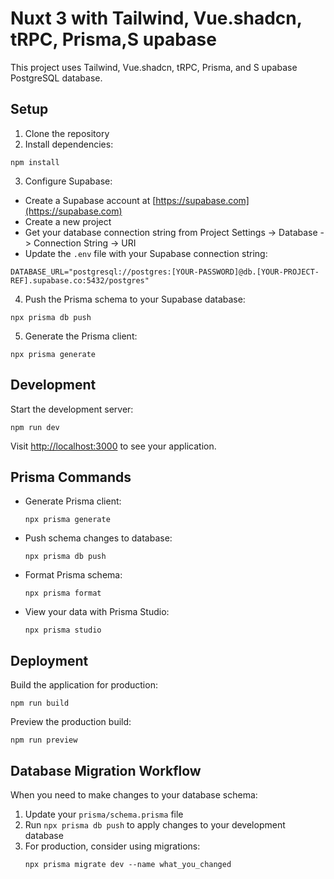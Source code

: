 # Nuxt 3 with Tailwind, Vue.shadcn, tRPC, Prisma,S upabase

This project uses Tailwind, Vue.shadcn, tRPC, Prisma, and S upabase PostgreSQL database.

## Setup

1. Clone the repository
2. Install dependencies:

```GIT bash
npm install
```

3. Configure Supabase:

- Create a Supabase account at [https://supabase.com](https://supabase.com)
- Create a new project
- Get your database connection string from Project Settings -> Database -> Connection String -> URI
- Update the `.env` file with your Supabase connection string:

```
DATABASE_URL="postgresql://postgres:[YOUR-PASSWORD]@db.[YOUR-PROJECT-REF].supabase.co:5432/postgres"
```

4. Push the Prisma schema to your Supabase database:

```GIT bash
npx prisma db push
```

5. Generate the Prisma client:

```GIT bash
npx prisma generate
```

## Development

Start the development server:

```GIT bash
npm run dev
```

Visit [http://localhost:3000](http://localhost:3000) to see your application.

## Prisma Commands

- Generate Prisma client:
  ```GIT bash
  npx prisma generate
  ```

- Push schema changes to database:
  ```GIT bash
  npx prisma db push
  ```

- Format Prisma schema:
  ```GIT bash
  npx prisma format
  ```

- View your data with Prisma Studio:
  ```GIT bash
  npx prisma studio
  ```

## Deployment

Build the application for production:

```GIT bash
npm run build
```

Preview the production build:

```GIT bash
npm run preview
```

## Database Migration Workflow

When you need to make changes to your database schema:

1. Update your `prisma/schema.prisma` file
2. Run `npx prisma db push` to apply changes to your development database
3. For production, consider using migrations:
   ```GIT bash
   npx prisma migrate dev --name what_you_changed
   ```


